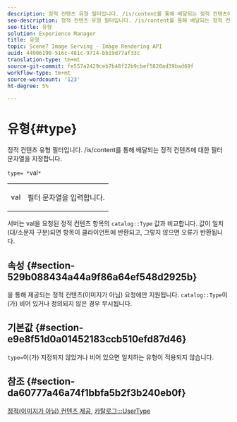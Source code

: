 ```yaml
---
description: 정적 컨텐츠 유형 필터입니다. /is/content를 통해 배달되는 정적 컨텐츠에 대한 필터 문자열을 지정합니다.
seo-description: 정적 컨텐츠 유형 필터입니다. /is/content를 통해 배달되는 정적 컨텐츠에 대한 필터 문자열을 지정합니다.
seo-title: 유형
solution: Experience Manager
title: 유형
topic: Scene7 Image Serving - Image Rendering API
uuid: 44906190-516c-481c-9714-bb19d77af33c
translation-type: tm+mt
source-git-commit: fe557a2429ceb7b48f22b9cbef5820ad39bad69f
workflow-type: tm+mt
source-wordcount: '123'
ht-degree: 5%

---
```



# 유형{#type}

정적 컨텐츠 유형 필터입니다. /is/content를 통해 배달되는 정적 컨텐츠에 대한 필터 문자열을 지정합니다.

`type= *`val`*`

<table id="simpletable_B66354A826434A678F3DBC686A0F1436"> 
 <tr class="strow"> 
  <td class="stentry"> <p><span class="varname"> val</span> </p> </td> 
  <td class="stentry"> <p>필터 문자열을 입력합니다. </p></td> 
 </tr> 
</table>

서버는 val을 요청된 정적 컨텐츠 항목의 `catalog::Type` 값과 비교합니다. 값이 일치(대/소문자 구분)되면 항목이 클라이언트에 반환되고, 그렇지 않으면 오류가 반환됩니다.

## 속성 {#section-529b088434a44a9f86a64ef548d2925b}

을 통해 제공되는 정적 컨텐츠(이미지가 아님) 요청에만 지원됩니다. `catalog::Type`이(가) 비어 있거나 정의되지 않은 경우 무시됩니다.

## 기본값 {#section-e9e8f51d0a01452183ccb510efd87d46}

`type=`이(가) 지정되지 않았거나 비어 있으면 일치하는 유형이 적용되지 않습니다.

## 참조 {#section-da60777a46a74f1bbfa5b2f3b240eb0f}

[정적(이미지가 아님) 컨텐츠 제공](../../../../../is-api/http-ref/image-serving-api-ref/c-http-protocol-reference/c-syntax-and-features/r-serving-static-non-image-content.md#reference-cbe50e697fdf4c7bbb0084f98b7739da),  [카탈로그:::UserType](/help/aem-is-ir-api/is-api/image-catalog/image-serving-api-ref/c-image-catalog-reference/c-image-svg-data-reference/c-image-data-reference/r-usertype-cat.md)
